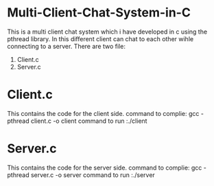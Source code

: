 # Multi-Client-Chat-System-in-C
This is a multi client chat system which i have developed in c using the pthread library.
In this different client can chat to each other wihle connecting to a server.
There are two file:
1. Client.c
2. Server.c
# Client.c
This contains the code for the client side.
command to complie: gcc -pthread client.c -o client
command to run :./client <ip>
# Server.c
This contains the code for the server side.
command to complie: gcc -pthread server.c -o server
command to run :./server
  
